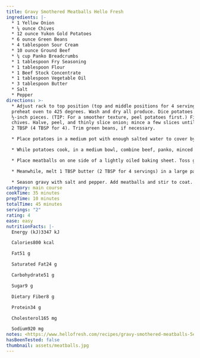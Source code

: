 ```yaml
---
title: Gravy Smothered Meatballs Hello Fresh
ingredients: |-
  * 1 Yellow Onion
  * ¼ ounce Chives
  * 12 ounce Yukon Gold Potatoes
  * 6 ounce Green Beans
  * 4 tablespoon Sour Cream
  * 10 ounce Ground Beef
  * ¼ cup Panko Breadcrumbs
  * 1 tablespoon Fry Seasoning
  * 1 tablespoon Flour
  * 1 Beef Stock Concentrate
  * 1 tablespoon Vegetable Oil
  * 3 tablespoon Butter
  * Salt
  * Pepper
directions: >-
  * Adjust rack to top position (top and middle positions for 4 servings) and
  preheat oven to 425 degrees. Wash and dry all produce. Dice potatoes into
  ½-inch pieces. (TIP: For a smoother texture, peel potatoes first.) Finely chop
  chives. Halve, peel, and thinly slice onion; mince a few slices until you have
  2 TBSP (4 TBSP for 4). Trim green beans, if necessary.

  * Place potatoes in a medium pot with enough salted water to cover by 2 inches. Bring to a boil; cook until tender, 15-20 minutes. Reserve ½ cup potato cooking liquid, then drain and return potatoes to pot. Mash with sour cream and 1 TBSP butter (2 TBSP for 4 servings) until smooth, adding splashes of reserved potato cooking liquid as needed. Stir in half the chives, salt, and pepper. Keep covered off heat.

  * While potatoes cook, in a medium bowl, combine beef, panko, minced onion, 1 TBSP water (2 TBSP for 4 servings), half the Fry Seasoning (you’ll use the rest later), salt (we used ½ tsp kosher salt; 1 tsp for 4), and a pinch of pepper. Form into 10-12 (20-24 for 4) 1½-inch meatballs.

  * Place meatballs on one side of a lightly oiled baking sheet. Toss green beans on empty side with a drizzle of oil, salt, and pepper. Roast on top rack until meatballs are cooked through and green beans are browned and tender, 14-16 minutes. (For 4 servings, divide between 2 sheets; roast meatballs on middle rack and green beans on top rack.)

  * Meanwhile, melt 1 TBSP butter (2 TBSP for 4 servings) in a large pan over medium-high heat. Add sliced onion; cook, stirring, until softened, 7-9 minutes. Add a drizzle of oil, half the flour (all the flour for 4), and remaining Fry Seasoning; cook, stirring, until lightly browned, 1-2 minutes. Whisk in ¾ cup water (1½ cups for 4) and stock concentrate. Bring to a simmer, whisking, until thickened, 2-4 minutes. Reduce heat to low; stir in another 1 TBSP butter.

  * Season gravy with salt and pepper. Add meatballs and stir to coat. (TIP: If gravy seems too thick, stir in a splash of water.) Turn off heat. Divide potatoes between plates; top with meatballs and gravy. Add green beans to the side. Garnish with remaining chives and serve.
category: main course
cookTime: 35 minutes
prepTime: 10 minutes
totalTime: 45 minutes
servings: "2"
rating: 4
ease: easy
nutritionFacts: |-
  Energy (kJ)3347 kJ

  Calories800 kcal

  Fat51 g

  Saturated Fat24 g

  Carbohydrate51 g

  Sugar9 g

  Dietary Fiber8 g

  Protein34 g

  Cholesterol165 mg

  Sodium920 mg
notes: <https://www.hellofresh.com/recipes/gravy-smothered-meatballs-5eb08242702289132e355a82>
hasBeenTested: false
thumbnail: assets/meatballs.jpg
---
```

